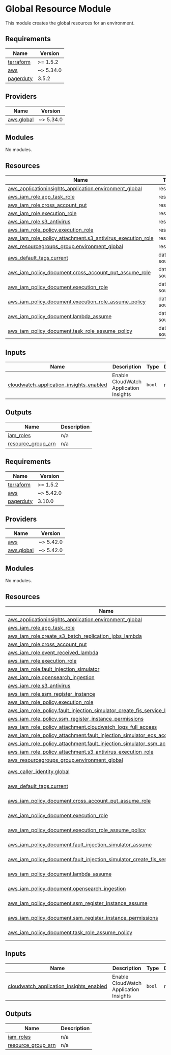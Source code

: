 # Global Resource Module

This module creates the global resources for an environment.

## Requirements

| Name                                                                      | Version   |
|---------------------------------------------------------------------------|-----------|
| <a name="requirement_terraform"></a> [terraform](#requirement\_terraform) | >= 1.5.2  |
| <a name="requirement_aws"></a> [aws](#requirement\_aws)                   | ~> 5.34.0 |
| <a name="requirement_pagerduty"></a> [pagerduty](#requirement\_pagerduty) | 3.5.2     |

## Providers

| Name                                                                   | Version   |
|------------------------------------------------------------------------|-----------|
| <a name="provider_aws.global"></a> [aws.global](#provider\_aws.global) | ~> 5.34.0 |

## Modules

No modules.

## Resources

| Name                                                                                                                                                                  | Type        |
|-----------------------------------------------------------------------------------------------------------------------------------------------------------------------|-------------|
| [aws_applicationinsights_application.environment_global](https://registry.terraform.io/providers/hashicorp/aws/latest/docs/resources/applicationinsights_application) | resource    |
| [aws_iam_role.app_task_role](https://registry.terraform.io/providers/hashicorp/aws/latest/docs/resources/iam_role)                                                    | resource    |
| [aws_iam_role.cross_account_put](https://registry.terraform.io/providers/hashicorp/aws/latest/docs/resources/iam_role)                                                | resource    |
| [aws_iam_role.execution_role](https://registry.terraform.io/providers/hashicorp/aws/latest/docs/resources/iam_role)                                                   | resource    |
| [aws_iam_role.s3_antivirus](https://registry.terraform.io/providers/hashicorp/aws/latest/docs/resources/iam_role)                                                     | resource    |
| [aws_iam_role_policy.execution_role](https://registry.terraform.io/providers/hashicorp/aws/latest/docs/resources/iam_role_policy)                                     | resource    |
| [aws_iam_role_policy_attachment.s3_antivirus_execution_role](https://registry.terraform.io/providers/hashicorp/aws/latest/docs/resources/iam_role_policy_attachment)  | resource    |
| [aws_resourcegroups_group.environment_global](https://registry.terraform.io/providers/hashicorp/aws/latest/docs/resources/resourcegroups_group)                       | resource    |
| [aws_default_tags.current](https://registry.terraform.io/providers/hashicorp/aws/latest/docs/data-sources/default_tags)                                               | data source |
| [aws_iam_policy_document.cross_account_put_assume_role](https://registry.terraform.io/providers/hashicorp/aws/latest/docs/data-sources/iam_policy_document)           | data source |
| [aws_iam_policy_document.execution_role](https://registry.terraform.io/providers/hashicorp/aws/latest/docs/data-sources/iam_policy_document)                          | data source |
| [aws_iam_policy_document.execution_role_assume_policy](https://registry.terraform.io/providers/hashicorp/aws/latest/docs/data-sources/iam_policy_document)            | data source |
| [aws_iam_policy_document.lambda_assume](https://registry.terraform.io/providers/hashicorp/aws/latest/docs/data-sources/iam_policy_document)                           | data source |
| [aws_iam_policy_document.task_role_assume_policy](https://registry.terraform.io/providers/hashicorp/aws/latest/docs/data-sources/iam_policy_document)                 | data source |

## Inputs

| Name                                                                                                                                                          | Description                            | Type   | Default | Required |
|---------------------------------------------------------------------------------------------------------------------------------------------------------------|----------------------------------------|--------|---------|:--------:|
| <a name="input_cloudwatch_application_insights_enabled"></a> [cloudwatch\_application\_insights\_enabled](#input\_cloudwatch\_application\_insights\_enabled) | Enable CloudWatch Application Insights | `bool` | n/a     |   yes    |

## Outputs

| Name                                                                                           | Description |
|------------------------------------------------------------------------------------------------|-------------|
| <a name="output_iam_roles"></a> [iam\_roles](#output\_iam\_roles)                              | n/a         |
| <a name="output_resource_group_arn"></a> [resource\_group\_arn](#output\_resource\_group\_arn) | n/a         |

<!-- BEGIN_TF_DOCS -->
## Requirements

| Name | Version |
|------|---------|
| <a name="requirement_terraform"></a> [terraform](#requirement\_terraform) | >= 1.5.2 |
| <a name="requirement_aws"></a> [aws](#requirement\_aws) | ~> 5.42.0 |
| <a name="requirement_pagerduty"></a> [pagerduty](#requirement\_pagerduty) | 3.10.0 |

## Providers

| Name | Version |
|------|---------|
| <a name="provider_aws"></a> [aws](#provider\_aws) | ~> 5.42.0 |
| <a name="provider_aws.global"></a> [aws.global](#provider\_aws.global) | ~> 5.42.0 |

## Modules

No modules.

## Resources

| Name | Type |
|------|------|
| [aws_applicationinsights_application.environment_global](https://registry.terraform.io/providers/hashicorp/aws/latest/docs/resources/applicationinsights_application) | resource |
| [aws_iam_role.app_task_role](https://registry.terraform.io/providers/hashicorp/aws/latest/docs/resources/iam_role) | resource |
| [aws_iam_role.create_s3_batch_replication_jobs_lambda](https://registry.terraform.io/providers/hashicorp/aws/latest/docs/resources/iam_role) | resource |
| [aws_iam_role.cross_account_put](https://registry.terraform.io/providers/hashicorp/aws/latest/docs/resources/iam_role) | resource |
| [aws_iam_role.event_received_lambda](https://registry.terraform.io/providers/hashicorp/aws/latest/docs/resources/iam_role) | resource |
| [aws_iam_role.execution_role](https://registry.terraform.io/providers/hashicorp/aws/latest/docs/resources/iam_role) | resource |
| [aws_iam_role.fault_injection_simulator](https://registry.terraform.io/providers/hashicorp/aws/latest/docs/resources/iam_role) | resource |
| [aws_iam_role.opensearch_ingestion](https://registry.terraform.io/providers/hashicorp/aws/latest/docs/resources/iam_role) | resource |
| [aws_iam_role.s3_antivirus](https://registry.terraform.io/providers/hashicorp/aws/latest/docs/resources/iam_role) | resource |
| [aws_iam_role.ssm_register_instance](https://registry.terraform.io/providers/hashicorp/aws/latest/docs/resources/iam_role) | resource |
| [aws_iam_role_policy.execution_role](https://registry.terraform.io/providers/hashicorp/aws/latest/docs/resources/iam_role_policy) | resource |
| [aws_iam_role_policy.fault_injection_simulator_create_fis_service_linked_role](https://registry.terraform.io/providers/hashicorp/aws/latest/docs/resources/iam_role_policy) | resource |
| [aws_iam_role_policy.ssm_register_instance_permissions](https://registry.terraform.io/providers/hashicorp/aws/latest/docs/resources/iam_role_policy) | resource |
| [aws_iam_role_policy_attachment.cloudwatch_logs_full_access](https://registry.terraform.io/providers/hashicorp/aws/latest/docs/resources/iam_role_policy_attachment) | resource |
| [aws_iam_role_policy_attachment.fault_injection_simulator_ecs_access](https://registry.terraform.io/providers/hashicorp/aws/latest/docs/resources/iam_role_policy_attachment) | resource |
| [aws_iam_role_policy_attachment.fault_injection_simulator_ssm_access](https://registry.terraform.io/providers/hashicorp/aws/latest/docs/resources/iam_role_policy_attachment) | resource |
| [aws_iam_role_policy_attachment.s3_antivirus_execution_role](https://registry.terraform.io/providers/hashicorp/aws/latest/docs/resources/iam_role_policy_attachment) | resource |
| [aws_resourcegroups_group.environment_global](https://registry.terraform.io/providers/hashicorp/aws/latest/docs/resources/resourcegroups_group) | resource |
| [aws_caller_identity.global](https://registry.terraform.io/providers/hashicorp/aws/latest/docs/data-sources/caller_identity) | data source |
| [aws_default_tags.current](https://registry.terraform.io/providers/hashicorp/aws/latest/docs/data-sources/default_tags) | data source |
| [aws_iam_policy_document.cross_account_put_assume_role](https://registry.terraform.io/providers/hashicorp/aws/latest/docs/data-sources/iam_policy_document) | data source |
| [aws_iam_policy_document.execution_role](https://registry.terraform.io/providers/hashicorp/aws/latest/docs/data-sources/iam_policy_document) | data source |
| [aws_iam_policy_document.execution_role_assume_policy](https://registry.terraform.io/providers/hashicorp/aws/latest/docs/data-sources/iam_policy_document) | data source |
| [aws_iam_policy_document.fault_injection_simulator_assume](https://registry.terraform.io/providers/hashicorp/aws/latest/docs/data-sources/iam_policy_document) | data source |
| [aws_iam_policy_document.fault_injection_simulator_create_fis_service_linked_role](https://registry.terraform.io/providers/hashicorp/aws/latest/docs/data-sources/iam_policy_document) | data source |
| [aws_iam_policy_document.lambda_assume](https://registry.terraform.io/providers/hashicorp/aws/latest/docs/data-sources/iam_policy_document) | data source |
| [aws_iam_policy_document.opensearch_ingestion](https://registry.terraform.io/providers/hashicorp/aws/latest/docs/data-sources/iam_policy_document) | data source |
| [aws_iam_policy_document.ssm_register_instance_assume](https://registry.terraform.io/providers/hashicorp/aws/latest/docs/data-sources/iam_policy_document) | data source |
| [aws_iam_policy_document.ssm_register_instance_permissions](https://registry.terraform.io/providers/hashicorp/aws/latest/docs/data-sources/iam_policy_document) | data source |
| [aws_iam_policy_document.task_role_assume_policy](https://registry.terraform.io/providers/hashicorp/aws/latest/docs/data-sources/iam_policy_document) | data source |

## Inputs

| Name | Description | Type | Default | Required |
|------|-------------|------|---------|:--------:|
| <a name="input_cloudwatch_application_insights_enabled"></a> [cloudwatch\_application\_insights\_enabled](#input\_cloudwatch\_application\_insights\_enabled) | Enable CloudWatch Application Insights | `bool` | n/a | yes |

## Outputs

| Name | Description |
|------|-------------|
| <a name="output_iam_roles"></a> [iam\_roles](#output\_iam\_roles) | n/a |
| <a name="output_resource_group_arn"></a> [resource\_group\_arn](#output\_resource\_group\_arn) | n/a |
<!-- END_TF_DOCS -->
